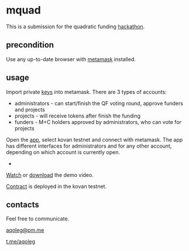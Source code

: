 # mquad

This is a submission for the quadratic funding [hackathon](https://gitcoin.co/issue/MPlus4Climate/MPlusToolKit/3/100023836).

## precondition

Use any up-to-date browser with [metamask](https://metamask.io) installed.

## usage

Import private [keys](https://github.com/aqoleg/mquad/blob/master/keys) into metamask.
There are 3 types of accounts:
* administrators - can start/finish the QF voting round, approve funders and projects
* projects - will receive tokens after finish the funding
* funders - M+C holders approved by administrators, who can vote for projects

Open the [app](https://aqoleg.github.io/mquad/), select kovan testnet and connect with metamask.
The app has different interfaces for administrators and for any other account, depending on which account is currently open.

* 

[Watch](https://aqoleg.github.io/mquad/docs/index.html) or [download](https://github.com/aqoleg/mquad/raw/master/docs/video.mp4) the demo video.

[Contract](https://kovan.etherscan.io/address/0x04151a909061d37daa770b9dd65db1c9bb830249) is deployed in the kovan testnet.

## contacts

Feel free to communicate.

aqoleg@pm.me

[t.me/aqoleg](https://t.me/aqoleg)